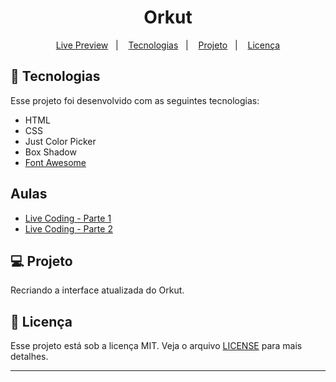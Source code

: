 <h1 align="center">
  Orkut
</h1>

<p align="center">
  <a href="https://orkut-dio.netlify.app/">Live Preview</a>&nbsp;&nbsp;&nbsp;|&nbsp;&nbsp;&nbsp;
  <a href="#-tecnologias">Tecnologias</a>&nbsp;&nbsp;&nbsp;|&nbsp;&nbsp;&nbsp;
  <a href="#-projeto">Projeto</a>&nbsp;&nbsp;&nbsp;|&nbsp;&nbsp;&nbsp;
  <a href="#memo-licença">Licença</a>
</p>

## 🚀 Tecnologias

Esse projeto foi desenvolvido com as seguintes tecnologias:

- HTML
- CSS
- Just Color Picker
- Box Shadow
- [Font Awesome](https://fontawesome.com/)

## Aulas

- [Live Coding - Parte 1](https://youtu.be/12FuUrSQaMY)
- [Live Coding - Parte 2](https://youtu.be/)

## 💻 Projeto

Recriando a interface atualizada do Orkut.

## :memo: Licença

Esse projeto está sob a licença MIT. Veja o arquivo [LICENSE](LICENSE) para mais detalhes.

---
